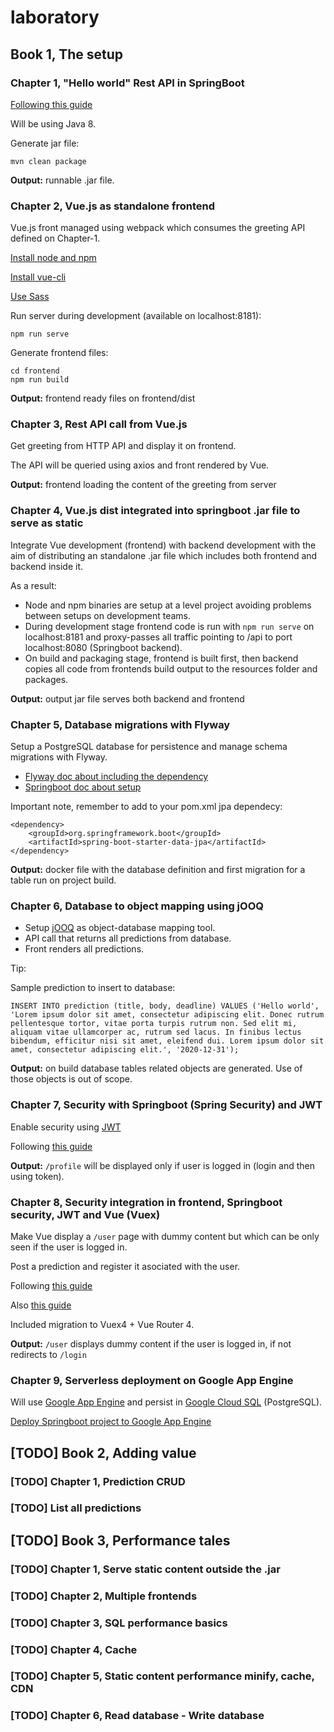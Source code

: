 # laboratory

## Book 1, The setup

### Chapter 1, "Hello world" Rest API in SpringBoot

[Following this guide](https://spring.io/guides/gs/rest-service/)

Will be using Java 8.

Generate jar file:

```
mvn clean package
```

**Output:** runnable .jar file.

### Chapter 2, Vue.js as standalone frontend

Vue.js front managed using webpack which consumes the greeting API defined on Chapter-1.

[Install node and npm](https://nodejs.org/en/download/package-manager/)

[Install vue-cli](https://cli.vuejs.org/guide/installation.html)

[Use Sass](https://cli.vuejs.org/guide/css.html#pre-processors)

Run server during development (available on localhost:8181):

```
npm run serve
```

Generate frontend files:

```
cd frontend
npm run build
```

**Output:** frontend ready files on frontend/dist

### Chapter 3, Rest API call from Vue.js

Get greeting from HTTP API and display it on frontend.

The API will be queried using axios and front rendered by Vue.

**Output:** frontend loading the content of the greeting from server

### Chapter 4, Vue.js dist integrated into springboot .jar file to serve as static

Integrate Vue development (frontend) with backend development with the aim of distributing an standalone .jar file which includes both frontend and backend inside it.

As a result:

- Node and npm binaries are setup at a level project avoiding problems between setups on development teams.
- During development stage frontend code is run with `npm run serve` on localhost:8181 and proxy-passes all traffic pointing to /api to port localhost:8080 (Springboot backend).
- On build and packaging stage, frontend is built first, then backend copies all code from frontends build output to the resources folder and packages.

**Output:** output jar file serves both backend and frontend

### Chapter 5, Database migrations with Flyway

Setup a PostgreSQL database for persistence and manage schema migrations with Flyway.

- [Flyway doc about including the dependency](https://flywaydb.org/documentation/usage/plugins/springboot)
- [Springboot doc about setup](https://docs.spring.io/spring-boot/docs/current/reference/html/howto.html#howto-execute-flyway-database-migrations-on-startup)

Important note, remember to add to your pom.xml jpa dependecy:
```
<dependency>
    <groupId>org.springframework.boot</groupId>
    <artifactId>spring-boot-starter-data-jpa</artifactId>
</dependency>
```

**Output:** docker file with the database definition and first migration for a table run on project build. 

### Chapter 6, Database to object mapping using jOOQ

- Setup [jOOQ](https://www.jooq.org/) as object-database mapping tool.
- API call that returns all predictions from database.
- Front renders all predictions.

Tip:

Sample prediction to insert to database:

```
INSERT INTO prediction (title, body, deadline) VALUES ('Hello world', 'Lorem ipsum dolor sit amet, consectetur adipiscing elit. Donec rutrum pellentesque tortor, vitae porta turpis rutrum non. Sed elit mi, aliquam vitae ullamcorper ac, rutrum sed lacus. In finibus lectus bibendum, efficitur nisi sit amet, eleifend dui. Lorem ipsum dolor sit amet, consectetur adipiscing elit.', '2020-12-31');
```

**Output:** on build database tables related objects are generated. Use of those objects is out of scope.

### Chapter 7, Security with Springboot (Spring Security) and JWT

Enable security using [JWT](https://jwt.io/)

Following [this guide](https://bezkoder.com/spring-boot-security-postgresql-jwt-authentication/)

**Output:** `/profile` will be displayed only if user is logged in (login and then using token).

### Chapter 8, Security integration in frontend, Springboot security, JWT and Vue (Vuex)

Make Vue display a `/user` page with dummy content but which can be only seen if the user is logged in.

Post a prediction and register it asociated with the user.

Following [this guide](https://bezkoder.com/spring-boot-vue-js-authentication-jwt-spring-security/)

Also [this guide](https://bezkoder.com/jwt-vue-vuex-authentication/)

Included migration to Vuex4 + Vue Router 4.

**Output:** `/user` displays dummy content if the user is logged in, if not redirects to `/login`

### Chapter 9, Serverless deployment on Google App Engine

Will use [Google App Engine](https://cloud.google.com/appengine) and persist in [Google Cloud SQL](https://cloud.google.com/sql) (PostgreSQL).

[Deploy Springboot project to Google App Engine](https://codelabs.developers.google.com/codelabs/cloud-app-engine-springboot/)



## [TODO] Book 2, Adding value

### [TODO] Chapter 1, Prediction CRUD

### [TODO] List all predictions

## [TODO] Book 3, Performance tales

### [TODO] Chapter 1, Serve static content outside the .jar

### [TODO] Chapter 2, Multiple frontends

### [TODO] Chapter 3, SQL performance basics

### [TODO] Chapter 4, Cache

### [TODO] Chapter 5, Static content performance minify, cache, CDN

### [TODO] Chapter 6, Read database - Write database

